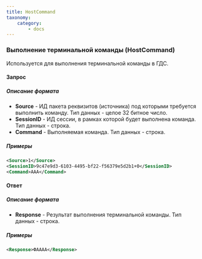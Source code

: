 ```yaml
---
title: HostCommand
taxonomy:
    category:
        - docs
---
```


### Выполнение терминальной команды (HostCommand)

Используется для выполнения терминальной команды в ГДС.

#### Запрос

##### Описание формата

-   **Source** - ИД пакета реквизитов (источника) под которыми требуется выполнить команду. Тип данных - целое 32 битное число.
-   **SessionID** - ИД сессии, в рамках которой будет выполнена команда. Тип данных - строка.
-   **Command** - Выполняемая команда. Тип данных - строка.

##### Примеры

```xml
<Source>1</Source>
<SessionID>9c47e9d3-6103-4495-bf22-f56379e5d2b1+0</SessionID>
<Command>AAA</Command>
```

#### Ответ

##### Описание формата

-   **Response** - Результат выполнения терминальной команды. Тип данных - строка.

##### Примеры

```xml
<Response>ФАААА</Response>
```